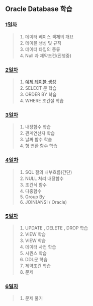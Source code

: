 ## Oracle Database 학습

### [1일차](https://github.com/LegdayDev/Oracle-Study/blob/master/md/day01.md)
> 1. 데이터 베이스 객체의 개요
> 2. 테이블 생성 및 규칙
> 3. 데이터 타입의 종류
> 4. Null 과 제약조건(진행중)

### [2일차](https://github.com/LegdayDev/Oracle-Study/blob/master/md/day02.md)
> 1. [예제 테이블 생성](https://github.com/LegdayDev/Oracle-Study/blob/master/sql/table_sample.sql)
> 2. SELECT 문 학습
> 3. ORDER BY 학습
> 4. WHERE 조건절 학습

### [3일차](https://github.com/LegdayDev/Oracle-Study/blob/master/md/day03.md)
> 1. 내장함수 학습
> 2. 관계연산자 학습
> 3. 날짜 함수 학습
> 4. 형 변환 함수 학습

### [4일차](https://github.com/LegdayDev/Oracle-Study/blob/master/md/day04.md)
> 1. SQL 질의 내부흐름(간단)
> 2. NULL 처리 내장함수
> 3. 조건식 함수
> 4. 다중함수
> 5. Group By
> 6. JOIN(ANSI / Oracle)

### [5일차](https://github.com/LegdayDev/Oracle-Study/blob/master/md/day05.md)
> 1. UPDATE , DELETE , DROP 학습
> 2. VIEW 학습
> 3. VIEW 학습
> 4. 데이터 사전 학습
> 5. 시퀀스 학습
> 6. DDL문 학습
> 7. 제약조건 학습
> 8. 문제

### [6일차](https://github.com/LegdayDev/Oracle-Study/blob/master/md/day06.md)
> 1. 문제 풀기 